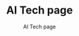 ---
layout:   post
title:    "AI Tech page"
subtitle: "AI Tech page"
category: AI-Tech
tags:     AI

---